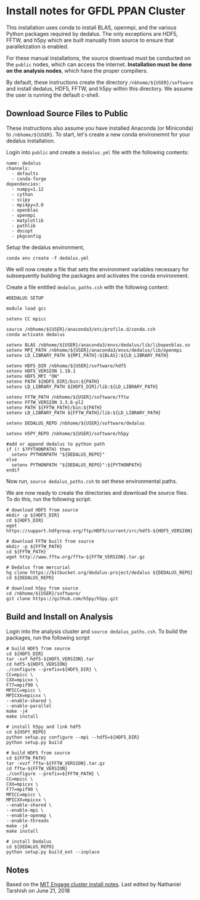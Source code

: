 Install notes for GFDL PPAN Cluster 
====================================


This installation uses conda to install BLAS, openmpi, and the various Python packages required by dedalus. The only exceptions are HDF5, FFTW, and h5py which are built manually from source to ensure that parallelization is enabled. 

For these manual installations, the source download must be conducted on the `public` nodes, which can access the internet. **Installation must be done on the analysis nodes**, which have the proper compiliers. 

By default, these instructions create the directory ``/nbhome/${USER}/software`` and install dedalus, HDF5, FFTW, and h5py within this directory. We assume the user is running the default c-shell. 

Download Source Files to Public 
-------------------------------

These instructions also assume you have installed Anaconda (or Miniconda) to ``/nbhome/${USER}``. To start, let's create a new conda environemnt for your dedalus installation. 

Login into ``public`` and create a  ``dedalus.yml`` file with the following contents:

```
name: dedalus 
channels:
  - defaults
  - conda-forge 
dependencies:
  - numpy=1.12
  - cython 
  - scipy 
  - mpi4py=3.0 
  - openblas 
  - openmpi 
  - matplotlib
  - pathlib
  - docopt
  - pkgconfig
```

Setup the dedalus environment, 
```
conda env create -f dedalus.yml
```

We will now create a file that sets the environment variables necessary for subsequently building the packages and activates the conda environment.

Create a file entitled ``dedalus_paths.csh`` with the following content:
```
#DEDALUS SETUP

module load gcc

setenv CC mpicc

source /nbhome/${USER}/anaconda3/etc/profile.d/conda.csh
conda activate dedalus

setenv BLAS /nbhome/${USER}/anaconda3/envs/dedalus/lib/libopenblas.so
setenv MPI_PATH /nbhome/${USER}/anaconda3/envs/dedalus/lib/openmpi
setenv LD_LIBRARY_PATH ${MPI_PATH}:${BLAS}:${LD_LIBRARY_PATH}

setenv HDF5_DIR /nbhome/${USER}/software/hdf5
setenv HDF5_VERSION 1.10.1
setenv HDF5_MPI "ON"
setenv PATH ${HDF5_DIR}/bin:${PATH}
setenv LD_LIBRARY_PATH ${HDF5_DIR}/lib:${LD_LIBRARY_PATH}

setenv FFTW_PATH /nbhome/${USER}/software/fftw
setenv FFTW_VERSION 3.3.6-pl2
setenv PATH ${FFTW_PATH}/bin:${PATH}
setenv LD_LIBRARY_PATH ${FFTW_PATH}/lib:${LD_LIBRARY_PATH}

setenv DEDALUS_REPO /nbhome/${USER}/software/dedalus

setenv H5PY_REPO /nbhome/${USER}/software/h5py

#add or append dedalus to python path 
if (! $?PYTHONPATH) then
  setenv PYTHONPATH "${DEDALUS_REPO}"
else
  setenv PYTHONPATH "${DEDALUS_REPO}":${PYTHONPATH}
endif
```

Now run, ``source dedalus_paths.csh`` to set these environmental paths. 
 
We are now ready to create the directories and download the source files. To do this, run the following script:
 
```
# download HDF5 from source
mkdir -p ${HDF5_DIR}
cd ${HDF5_DIR}
wget https://support.hdfgroup.org/ftp/HDF5/current/src/hdf5-${HDF5_VERSION}.tar

# download FFTW built from source
mkdir -p ${FFTW_PATH}
cd ${FFTW_PATH}
wget http://www.fftw.org/fftw-${FFTW_VERSION}.tar.gz

# Dedalus from mercurial
hg clone https://bitbucket.org/dedalus-project/dedalus ${DEDALUS_REPO}
cd ${DEDALUS_REPO}

# download h5py from source
cd /nbhome/${USER}/software/
git clone https://github.com/h5py/h5py.git
```

Build and Install on Analysis
------------------------
Login into the analysis cluster and  ``source dedalus_paths.csh``. To build the packages, run the following script 

```
# build HDF5 from source
cd ${HDF5_DIR}
tar -xvf hdf5-${HDF5_VERSION}.tar
cd hdf5-${HDF5_VERSION}
./configure --prefix=${HDF5_DIR} \
CC=mpicc \
CXX=mpicxx \
F77=mpif90 \
MPICC=mpicc \
MPICXX=mpicxx \
--enable-shared \
--enable-parallel
make -j4
make install

# install h5py and link hdf5  
cd ${H5PY_REPO}
python setup.py configure --mpi --hdf5=${HDF5_DIR}
python setup.py build

# build HDF5 from source
cd ${FFTW_PATH}
tar -xvzf fftw-${FFTW_VERSION}.tar.gz
cd fftw-${FFTW_VERSION}
./configure --prefix=${FFTW_PATH} \
CC=mpicc \
CXX=mpicxx \
F77=mpif90 \
MPICC=mpicc \
MPICXX=mpicxx \
--enable-shared \
--enable-mpi \
--enable-openmp \
--enable-threads
make -j4
make install

# install Dedalus 
cd ${DEDALUS_REPO}
python setup.py build_ext --inplace
```

Notes
-----
Based on the [MIT Engage cluster install notes](http://dedalus-project.readthedocs.io/en/latest/machines/engaging/engaging.html). Last edited by Nathaniel Tarshish on June 21, 2018 
